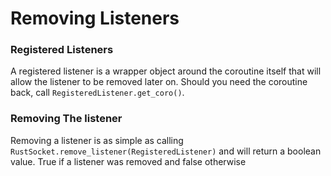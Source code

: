 # Removing Listeners

### Registered Listeners

A registered listener is a wrapper object around the coroutine itself that will allow the listener to be removed later on. Should you need the coroutine back, call `RegisteredListener.get_coro()`.

### Removing The listener

Removing a listener is as simple as calling `RustSocket.remove_listener(RegisteredListener)` and will return a boolean value. True if a listener was removed and false otherwise

